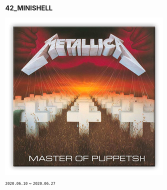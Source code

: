 ## 42_MINISHELL

![](https://github.com/Master-of-Puppetsh/42_minishell/blob/master/puppetsh.png)

`2020.06.10` ~ `2020.06.27`


